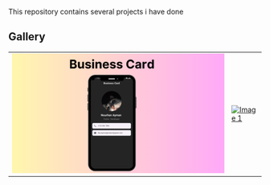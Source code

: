This repository contains several projects i have done 

## Gallery

<table>
    <tr>
        <td>
            <a href="https://github.com/nourhan312/Beginner-Flutter-Projects.git">
                <img src="https://github.com/nourhan312/Beginner-Flutter-Projects/blob/main/assets/Business%20Card.png" alt="Image 1" width="1000" />
            </a>
        </td>
        <td>
            <a href="">
                <img src="" alt="Image 1" width="1000" />
            </a>
        </td>
    </tr>

  
  
 
</table>
